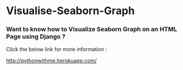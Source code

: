 # Visualise-Seaborn-Graph

### Want to know how to Visualize Seaborn Graph on an HTML Page using Django ?

Click the below link for more information : 

http://pythonwithme.herokuapp.com/
